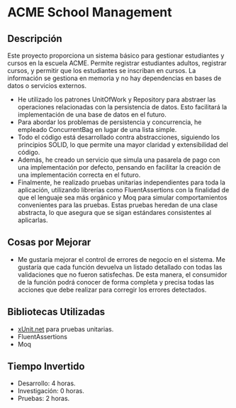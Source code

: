 # ACME School Management

## Descripción

Este proyecto proporciona un sistema básico para gestionar estudiantes y cursos en la escuela ACME. Permite registrar estudiantes adultos, registrar cursos, y permitir que los estudiantes se inscriban en cursos. La información se gestiona en memoria y no hay dependencias en bases de datos o servicios externos.
- He utilizado los patrones UnitOfWork y Repository para abstraer las operaciones relacionadas con la persistencia de datos. Esto facilitará la implementación de una base de datos en el futuro.
- Para abordar los problemas de persistencia y concurrencia, he empleado ConcurrentBag en lugar de una lista simple.
- Todo el código está desarrollado contra abstracciones, siguiendo los principios SOLID, lo que permite una mayor claridad y extensibilidad del código.
- Además, he creado un servicio que simula una pasarela de pago con una implementación por defecto, pensando en facilitar la creación de una implementación correcta en el futuro.
- Finalmente, he realizado pruebas unitarias independientes para toda la aplicación, utilizando librerías como FluentAssertions con la finalidad de que el lenguaje sea más orgánico y Moq para simular comportamientos convenientes para las pruebas. Estas pruebas heredan de una clase abstracta, lo que asegura que se sigan estándares consistentes al aplicarlas.

## Cosas por Mejorar
- Me gustaría mejorar el control de errores de negocio en el sistema. Me gustaría que cada función devuelva un listado detallado con todas las validaciones que no fueron satisfechas. De esta manera, el consumidor de la función podrá conocer de forma completa y precisa todas las acciones que debe realizar para corregir los errores detectados.

## Bibliotecas Utilizadas

- [xUnit.net](https://xunit.net/) para pruebas unitarias.
- FluentAssertions
- Moq

## Tiempo Invertido

- Desarrollo: 4 horas.
- Investigación: 0 horas.
- Pruebas: 2 horas.
